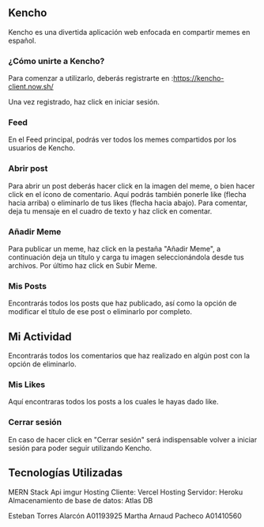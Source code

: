 ## Kencho

Kencho es una divertida aplicación web enfocada en compartir memes en español. 

### ¿Cómo unirte a Kencho?

Para comenzar a utilizarlo, deberás registrarte en :https://kencho-client.now.sh/

Una vez registrado, haz click en iniciar sesión.

### Feed

En el Feed principal, podrás ver todos los memes compartidos por los usuarios de Kencho.

### Abrir post

Para abrir un post deberás hacer click en la imagen del meme, o bien hacer click en el ícono de comentario.
Aquí podrás también ponerle like (flecha hacia arriba) o eliminarlo de tus likes (flecha hacia abajo).
Para comentar, deja tu mensaje en el cuadro de texto y haz click en comentar.


### Añadir Meme

Para publicar un meme, haz click en la pestaña "Añadir Meme", a continuación deja un título y carga tu imagen seleccionándola desde tus archivos. Por último haz click en Subir Meme.

### Mis Posts

Encontrarás todos los posts que haz publicado, así como la opción de modificar el título de ese post o eliminarlo por completo.

## Mi Actividad

Encontrarás todos los comentarios que haz realizado en algún post con la opción de eliminarlo. 

### Mis Likes

Aquí encontraras todos los posts a los cuales le hayas dado like. 

### Cerrar sesión
En caso de hacer click en "Cerrar sesión" será indispensable volver a iniciar sesión para poder seguir utilizando Kencho.



## Tecnologías Utilizadas
MERN Stack
Api imgur
Hosting Cliente: Vercel
Hosting Servidor: Heroku
Almacenamiento de base de datos: Atlas DB

Esteban Torres Alarcón   A01193925
Martha Arnaud Pacheco    A01410560
